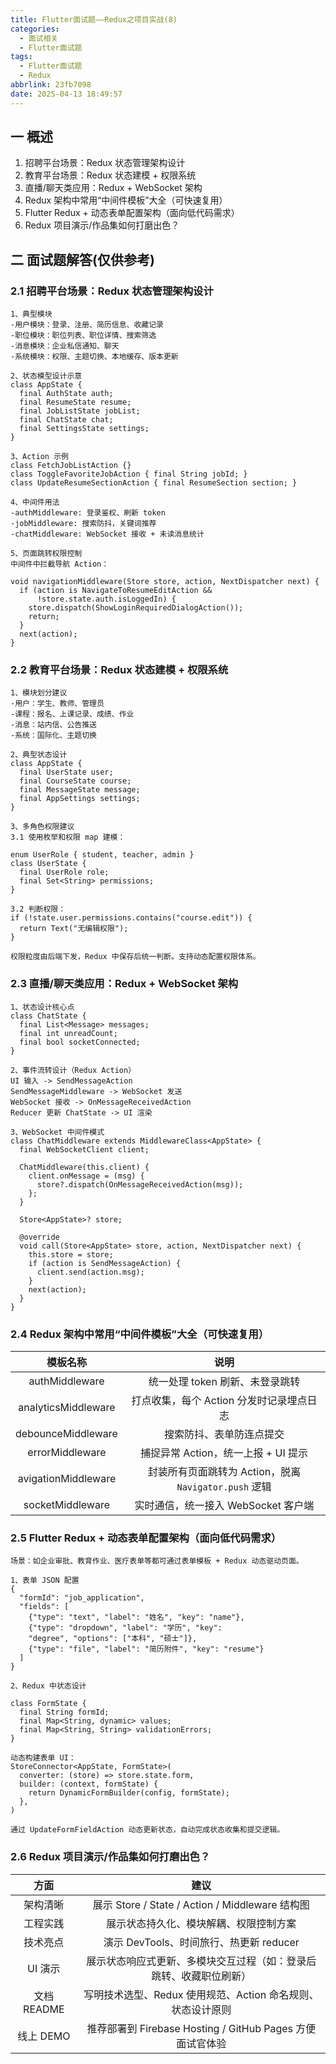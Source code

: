 ```yaml
---
title: Flutter面试题——Redux之项目实战(8)
categories:
  - 面试相关
  - Flutter面试题
tags:
  - Flutter面试题
  - Redux
abbrlink: 23fb7098
date: 2025-04-13 18:49:57
---
```

## 一 概述

1.  招聘平台场景：Redux 状态管理架构设计
2.  教育平台场景：Redux 状态建模 + 权限系统
3.  直播/聊天类应用：Redux + WebSocket 架构
4.  Redux 架构中常用“中间件模板”大全（可快速复用）
5.  Flutter Redux + 动态表单配置架构（面向低代码需求）<!--more-->
6.  Redux 项目演示/作品集如何打磨出色？

## 二 面试题解答(仅供参考)

### 2.1 招聘平台场景：Redux 状态管理架构设计

```
1、典型模块
-用户模块：登录、注册、简历信息、收藏记录
-职位模块：职位列表、职位详情、搜索筛选
-消息模块：企业私信通知、聊天
-系统模块：权限、主题切换、本地缓存、版本更新

2、状态模型设计示意
class AppState {
  final AuthState auth;
  final ResumeState resume;
  final JobListState jobList;
  final ChatState chat;
  final SettingsState settings;
}

3、Action 示例
class FetchJobListAction {}
class ToggleFavoriteJobAction { final String jobId; }
class UpdateResumeSectionAction { final ResumeSection section; }

4、中间件用法
-authMiddleware: 登录鉴权、刷新 token
-jobMiddleware: 搜索防抖，关键词推荐
-chatMiddleware: WebSocket 接收 + 未读消息统计

5、页面跳转权限控制
中间件中拦截导航 Action：

void navigationMiddleware(Store store, action, NextDispatcher next) {
  if (action is NavigateToResumeEditAction &&
      !store.state.auth.isLoggedIn) {
    store.dispatch(ShowLoginRequiredDialogAction());
    return;
  }
  next(action);
}
```

### 2.2 教育平台场景：Redux 状态建模 + 权限系统

```
1、模块划分建议
-用户：学生、教师、管理员
-课程：报名、上课记录、成绩、作业
-消息：站内信、公告推送
-系统：国际化、主题切换

2、典型状态设计
class AppState {
  final UserState user;
  final CourseState course;
  final MessageState message;
  final AppSettings settings;
}

3、多角色权限建议
3.1 使用枚举和权限 map 建模：

enum UserRole { student, teacher, admin }
class UserState {
  final UserRole role;
  final Set<String> permissions;
}

3.2 判断权限：
if (!state.user.permissions.contains("course.edit")) {
  return Text("无编辑权限");
}

权限粒度由后端下发，Redux 中保存后统一判断。支持动态配置权限体系。
```

### 2.3 直播/聊天类应用：Redux + WebSocket 架构

```
1、状态设计核心点
class ChatState {
  final List<Message> messages;
  final int unreadCount;
  final bool socketConnected;
}

2、事件流转设计（Redux Action）
UI 输入 -> SendMessageAction  
SendMessageMiddleware -> WebSocket 发送  
WebSocket 接收 -> OnMessageReceivedAction  
Reducer 更新 ChatState -> UI 渲染

3、WebSocket 中间件模式
class ChatMiddleware extends MiddlewareClass<AppState> {
  final WebSocketClient client;

  ChatMiddleware(this.client) {
    client.onMessage = (msg) {
      store?.dispatch(OnMessageReceivedAction(msg));
    };
  }

  Store<AppState>? store;

  @override
  void call(Store<AppState> store, action, NextDispatcher next) {
    this.store = store;
    if (action is SendMessageAction) {
      client.send(action.msg);
    }
    next(action);
  }
}
```

### 2.4 Redux 架构中常用“中间件模板”大全（可快速复用）

|      模板名称       |                         说明                          |
| :-----------------: | :---------------------------------------------------: |
|   authMiddleware    |            统一处理 token 刷新、未登录跳转            |
| analyticsMiddleware |       打点收集，每个 Action 分发时记录埋点日志        |
| debounceMiddleware  |               搜索防抖、表单防连点提交                |
|   errorMiddleware   |          捕捉异常 Action，统一上报 + UI 提示          |
| avigationMiddleware | 封装所有页面跳转为 Action，脱离 `Navigator.push` 逻辑 |
|  socketMiddleware   |          实时通信，统一接入 WebSocket 客户端          |

### 2.5 Flutter Redux + 动态表单配置架构（面向低代码需求）

```
场景：如企业审批、教育作业、医疗表单等都可通过表单模板 + Redux 动态驱动页面。

1、表单 JSON 配置
{
  "formId": "job_application",
  "fields": [
    {"type": "text", "label": "姓名", "key": "name"},
    {"type": "dropdown", "label": "学历", "key": 
    "degree", "options": ["本科", "硕士"]},
    {"type": "file", "label": "简历附件", "key": "resume"}
  ]
}

2、Redux 中状态设计

class FormState {
  final String formId;
  final Map<String, dynamic> values;
  final Map<String, String> validationErrors;
}

动态构建表单 UI：
StoreConnector<AppState, FormState>(
  converter: (store) => store.state.form,
  builder: (context, formState) {
    return DynamicFormBuilder(config, formState);
  },
)

通过 UpdateFormFieldAction 动态更新状态，自动完成状态收集和提交逻辑。
```

### 2.6 Redux 项目演示/作品集如何打磨出色？

|    方面     |                             建议                             |
| :---------: | :----------------------------------------------------------: |
|  架构清晰   |       展示 Store / State / Action / Middleware 结构图        |
|  工程实践   |            展示状态持久化、模块解耦、权限控制方案            |
|  技术亮点   |           演示 DevTools、时间旅行、热更新 reducer            |
|   UI 演示   | 展示状态响应式更新、多模块交互过程（如：登录后跳转、收藏职位刷新） |
| 文档 README | 写明技术选型、Redux 使用规范、Action 命名规则、状态设计原则  |
|  线上 DEMO  |  推荐部署到 Firebase Hosting / GitHub Pages 方便面试官体验   |

